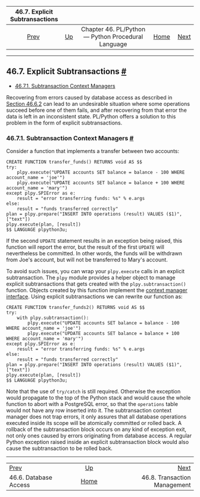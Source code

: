 <!--?xml version="1.0" encoding="UTF-8" standalone="no"?-->

|              46.7. Explicit Subtransactions             |                                                                          |                                                    |                                                       |                                                                    |
| :-----------------------------------------------------: | :----------------------------------------------------------------------- | :------------------------------------------------: | ----------------------------------------------------: | -----------------------------------------------------------------: |
| [Prev](plpython-database.html "46.6. Database Access")  | [Up](plpython.html "Chapter 46. PL/Python — Python Procedural Language") | Chapter 46. PL/Python — Python Procedural Language | [Home](index.html "PostgreSQL 17devel Documentation") |  [Next](plpython-transactions.html "46.8. Transaction Management") |

***

## 46.7. Explicit Subtransactions [#](#PLPYTHON-SUBTRANSACTION)

* [46.7.1. Subtransaction Context Managers](plpython-subtransaction.html#PLPYTHON-SUBTRANSACTION-CONTEXT-MANAGERS)

Recovering from errors caused by database access as described in [Section 46.6.2](plpython-database.html#PLPYTHON-TRAPPING "46.6.2. Trapping Errors") can lead to an undesirable situation where some operations succeed before one of them fails, and after recovering from that error the data is left in an inconsistent state. PL/Python offers a solution to this problem in the form of explicit subtransactions.

### 46.7.1. Subtransaction Context Managers [#](#PLPYTHON-SUBTRANSACTION-CONTEXT-MANAGERS)

Consider a function that implements a transfer between two accounts:

    CREATE FUNCTION transfer_funds() RETURNS void AS $$
    try:
        plpy.execute("UPDATE accounts SET balance = balance - 100 WHERE account_name = 'joe'")
        plpy.execute("UPDATE accounts SET balance = balance + 100 WHERE account_name = 'mary'")
    except plpy.SPIError as e:
        result = "error transferring funds: %s" % e.args
    else:
        result = "funds transferred correctly"
    plan = plpy.prepare("INSERT INTO operations (result) VALUES ($1)", ["text"])
    plpy.execute(plan, [result])
    $$ LANGUAGE plpython3u;

If the second `UPDATE` statement results in an exception being raised, this function will report the error, but the result of the first `UPDATE` will nevertheless be committed. In other words, the funds will be withdrawn from Joe's account, but will not be transferred to Mary's account.

To avoid such issues, you can wrap your `plpy.execute` calls in an explicit subtransaction. The `plpy` module provides a helper object to manage explicit subtransactions that gets created with the `plpy.subtransaction()` function. Objects created by this function implement the [context manager interface](https://docs.python.org/library/stdtypes.html#context-manager-types). Using explicit subtransactions we can rewrite our function as:

    CREATE FUNCTION transfer_funds2() RETURNS void AS $$
    try:
        with plpy.subtransaction():
            plpy.execute("UPDATE accounts SET balance = balance - 100 WHERE account_name = 'joe'")
            plpy.execute("UPDATE accounts SET balance = balance + 100 WHERE account_name = 'mary'")
    except plpy.SPIError as e:
        result = "error transferring funds: %s" % e.args
    else:
        result = "funds transferred correctly"
    plan = plpy.prepare("INSERT INTO operations (result) VALUES ($1)", ["text"])
    plpy.execute(plan, [result])
    $$ LANGUAGE plpython3u;

Note that the use of `try/catch` is still required. Otherwise the exception would propagate to the top of the Python stack and would cause the whole function to abort with a PostgreSQL error, so that the `operations` table would not have any row inserted into it. The subtransaction context manager does not trap errors, it only assures that all database operations executed inside its scope will be atomically committed or rolled back. A rollback of the subtransaction block occurs on any kind of exception exit, not only ones caused by errors originating from database access. A regular Python exception raised inside an explicit subtransaction block would also cause the subtransaction to be rolled back.

***

|                                                         |                                                                          |                                                                    |
| :------------------------------------------------------ | :----------------------------------------------------------------------: | -----------------------------------------------------------------: |
| [Prev](plpython-database.html "46.6. Database Access")  | [Up](plpython.html "Chapter 46. PL/Python — Python Procedural Language") |  [Next](plpython-transactions.html "46.8. Transaction Management") |
| 46.6. Database Access                                   |           [Home](index.html "PostgreSQL 17devel Documentation")          |                                       46.8. Transaction Management |
